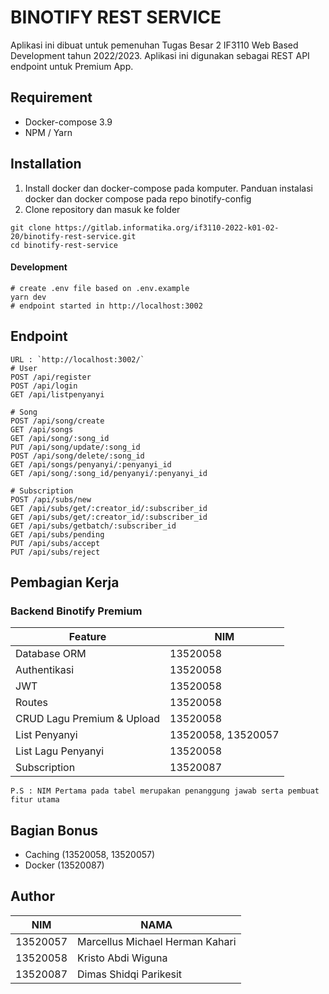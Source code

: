 # BINOTIFY REST SERVICE

Aplikasi ini dibuat untuk pemenuhan Tugas Besar 2 IF3110 Web Based Development tahun 2022/2023.
Aplikasi ini digunakan sebagai REST API endpoint untuk Premium App.

## Requirement
- Docker-compose 3.9
- NPM / Yarn

## Installation
1. Install docker dan docker-compose pada komputer. Panduan instalasi docker dan docker compose pada repo binotify-config
2. Clone repository dan masuk ke folder
```
git clone https://gitlab.informatika.org/if3110-2022-k01-02-20/binotify-rest-service.git
cd binotify-rest-service
```

#### Development
```
# create .env file based on .env.example
yarn dev
# endpoint started in http://localhost:3002
```
## Endpoint
```
URL : `http://localhost:3002/`
# User
POST /api/register
POST /api/login
GET /api/listpenyanyi

# Song
POST /api/song/create
GET /api/songs
GET /api/song/:song_id
PUT /api/song/update/:song_id
POST /api/song/delete/:song_id
GET /api/songs/penyanyi/:penyanyi_id
GET /api/song/:song_id/penyanyi/:penyanyi_id

# Subscription
POST /api/subs/new
GET /api/subs/get/:creator_id/:subscriber_id
GET /api/subs/get/:creator_id/:subscriber_id
GET /api/subs/getbatch/:subscriber_id
GET /api/subs/pending
PUT /api/subs/accept
PUT /api/subs/reject
```

## Pembagian Kerja

### Backend Binotify Premium
Feature | NIM
--- | ---
Database ORM | 13520058
Authentikasi | 13520058
JWT | 13520058
Routes | 13520058
CRUD Lagu Premium & Upload | 13520058
List Penyanyi | 13520058, 13520057
List Lagu Penyanyi | 13520058
Subscription | 13520087
```
P.S : NIM Pertama pada tabel merupakan penanggung jawab serta pembuat fitur utama
```

## Bagian Bonus
- Caching (13520058, 13520057)
- Docker (13520087)

## Author
NIM | NAMA
--- | ---
13520057 | Marcellus Michael Herman Kahari
13520058 | Kristo Abdi Wiguna
13520087 | Dimas Shidqi Parikesit